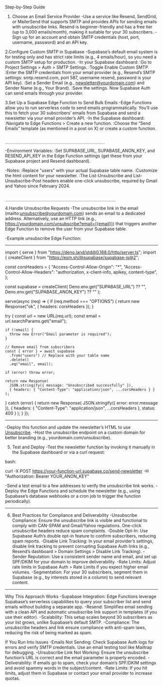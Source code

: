 Step-by-Step Guide

1. Choose an Email Service Provider
-Use a service like Resend, SendGrid, or MailerSend that supports SMTP and provides APIs for sending emails with unsubscribe links. Resend is beginner-friendly and has a free tier (up to 3,000 emails/month), making it suitable for your 30 subscribers.
-Sign up for an account and obtain SMTP credentials (host, port, username, password) and an API key.

2.Configure Custom SMTP in Supabase
-Supabase’s default email system is for testing only and has strict rate limits (e.g., 4 emails/hour), so you need a custom SMTP setup for production.
-In your Supabase dashboard:
    :Go to Project Settings > Auth > SMTP Settings.
    :Toggle Enable Custom SMTP.
    :Enter the SMTP credentials from your email provider (e.g., Resend’s SMTP settings: smtp.resend.com, port 587, username resend, password is your API key).
    :Set a Sender Email (e.g., newsletter@yourdomain.com) and Sender Name (e.g., Your Brand).
    :Save the settings. Now Supabase Auth can send emails through your provider.
    
3.Set Up a Supabase Edge Function to Send Bulk Emails
-Edge Functions allow you to run serverless code to send emails programmatically. You’ll use this to fetch your 30 subscribers’ emails from Supabase and send a newsletter via your email provider’s API.
-In the Supabase dashboard:
    :Navigate to Edge Functions > Create a new function.
    :Choose the “Send Emails” template (as mentioned in a post on X) or create a custom function.

                                                          ______________________________________________

-Environment Variables:
    :Set SUPABASE_URL, SUPABASE_ANON_KEY, and RESEND_API_KEY in the Edge Function settings (get these from your Supabase project and Resend dashboard).
    
-Notes:
    :Replace "users" with your actual Supabase table name.
    :Customize the html content for your newsletter.
    :The List-Unsubscribe and List-Unsubscribe-Post headers enable one-click unsubscribe, required by Gmail and Yahoo since February 2024.

                                                          ___________________________________________________


4.Handle Unsubscribe Requests
-The unsubscribe link in the email (mailto:unsubscribe@yourdomain.com) sends an email to a dedicated address. Alternatively, use an HTTP link (e.g., https://yourdomain.com/unsubscribe?email={{email}}) that triggers another Edge Function to remove the user from your Supabase table.


-Example unsubscribe Edge Function:

___________________________________________________________________________________________________________________________________________________________________

import { serve } from "https://deno.land/std@0.168.0/http/server.ts";
import { createClient } from "https://esm.sh/@supabase/supabase-js@2";

const corsHeaders = {
  "Access-Control-Allow-Origin": "*",
  "Access-Control-Allow-Headers": "authorization, x-client-info, apikey, content-type",
};

const supabase = createClient(
  Deno.env.get("SUPABASE_URL") ?? "",
  Deno.env.get("SUPABASE_ANON_KEY") ?? ""
);

serve(async (req) => {
  if (req.method === "OPTIONS") {
    return new Response("ok", { headers: corsHeaders });
  }

  try {
    const url = new URL(req.url);
    const email = url.searchParams.get("email");

    if (!email) {
      throw new Error("Email parameter is required");
    }

    // Remove email from subscribers
    const { error } = await supabase
      .from("users") // Replace with your table name
      .delete()
      .eq("email", email);

    if (error) throw error;

    return new Response(
      JSON.stringify({ message: "Unsubscribed successfully" }),
      { headers: { "Content-Type": "application/json", ...corsHeaders } }
    );
  } catch (error) {
    return new Response(
      JSON.stringify({ error: error.message }),
      { headers: { "Content-Type": "application/json", ...corsHeaders }, status: 400 }
    );
  }
});

__________________________________________________________________________________________________________________________________________________________________



-Deploy this function and update the newsletter’s HTML to use <a href="https://your-function-url.supabase.co/unsubscribe?email={{email}}">Unsubscribe</a>.
-Host the unsubscribe endpoint on a custom domain for better branding (e.g., yourdomain.com/unsubscribe).


5. Test and Deploy
-Test the newsletter function by invoking it manually in the Supabase dashboard or via a curl request:

bash:

curl -X POST https://your-function-url.supabase.co/send-newsletter -H "Authorization: Bearer YOUR_ANON_KEY"


-Send a test email to a few addresses to verify the unsubscribe link works.
-Deploy the Edge Functions and schedule the newsletter (e.g., using Supabase’s database webhooks or a cron job to trigger the function periodically).

__________________________________________________________________________________________________________________________________________________________________

6. Best Practices for Compliance and Deliverability
-Unsubscribe Compliance: Ensure the unsubscribe link is visible and functional to comply with CAN-SPAM and Gmail/Yahoo regulations. One-click unsubscribe headers reduce spam complaints.
-Double Opt-In: Use Supabase Auth’s double opt-in feature to confirm subscribers, reducing spam reports.
-Disable Link Tracking: In your email provider’s settings, disable link tracking to prevent corrupting Supabase Auth links (e.g., Resend’s dashboard > Domain Settings > Disable Link Tracking).
-Sender Reputation: Use a consistent sender name and email, and set up SPF/DKIM for your domain to improve deliverability.
-Rate Limits: Adjust rate limits in Supabase Auth > Rate Limits if you expect higher email volumes.
-Segmentation: For your 30 subscribers, segment them in Supabase (e.g., by interests stored in a column) to send relevant content.

__________________________________________________________________________________________________________________________________________________________________

Why This Approach Works
-Supabase Integration: Edge Functions leverage Supabase’s serverless capabilities to query your subscriber list and send emails without building a separate app.
-Resend: Simplifies email sending with a clean API and automatic unsubscribe link support in templates (if you use their editor).
-Scalability: This setup scales beyond 30 subscribers as your list grows, unlike Supabase’s default SMTP.
-Compliance: The unsubscribe headers and link ensure compliance with anti-spam laws, reducing the risk of being marked as spam.

If You Run Into Issues
-Emails Not Sending: Check Supabase Auth logs for errors and verify SMTP credentials. Use an email testing tool like Mailtrap for debugging.
-Unsubscribe Link Not Working: Ensure the unsubscribe function’s URL is correct and the email parameter is properly encoded.
-Deliverability: If emails go to spam, check your domain’s SPF/DKIM settings and avoid spammy words in the subject/content.
-Rate Limits: If you hit limits, adjust them in Supabase or contact your email provider to increase quotas.
